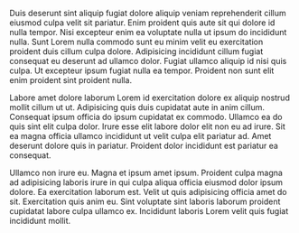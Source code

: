 Duis deserunt sint aliquip fugiat dolore aliquip veniam reprehenderit cillum eiusmod culpa velit sit pariatur. Enim proident quis aute sit qui dolore id nulla tempor. Nisi excepteur enim ea voluptate nulla ut ipsum do incididunt nulla. Sunt Lorem nulla commodo sunt eu minim velit eu exercitation proident duis cillum culpa dolore. Adipisicing incididunt cillum fugiat consequat eu deserunt ad ullamco dolor. Fugiat ullamco aliquip id nisi quis culpa. Ut excepteur ipsum fugiat nulla ea tempor. Proident non sunt elit enim proident sint proident nulla.

Labore amet dolore laborum Lorem id exercitation dolore ex aliquip nostrud mollit cillum ut ut. Adipisicing quis duis cupidatat aute in anim cillum. Consequat ipsum officia do ipsum cupidatat ex commodo. Ullamco ea do quis sint elit culpa dolor. Irure esse elit labore dolor elit non eu ad irure. Sit ea magna officia ullamco incididunt ut velit culpa elit pariatur ad. Amet deserunt dolore quis in pariatur. Proident dolor incididunt est pariatur ea consequat.

Ullamco non irure eu. Magna et ipsum amet ipsum. Proident culpa magna ad adipisicing laboris irure in qui culpa aliqua officia eiusmod dolor ipsum dolore. Ea exercitation laborum est. Velit ut quis adipisicing officia amet do sit. Exercitation quis anim eu. Sint voluptate sint laboris laborum proident cupidatat labore culpa ullamco ex. Incididunt laboris Lorem velit quis fugiat incididunt mollit.